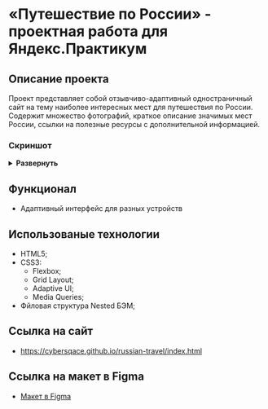 # «Путешествие по России» - проектная работа для Яндекс.Практикум

## Описание проекта
Проект представляет собой отзывчиво-адаптивный одностраничный сайт на тему наиболее интересных мест для путешествия по России. Содержит множество фотографий, краткое описание значимых мест России, ссылки на полезные ресурсы с дополнительной информацией.

### Скриншот
<details><summary><b>Развернуть</b></summary>
<img src="https://i.ibb.co/XZYJY9S/image.png" border="0" alt="скриншот десктоп версии">
</details>

## Функционал
- Адаптивный интерфейс для разных устройств

## Использованые технологии
- HTML5;
- CSS3:
  - Flexbox;
  - Grid Layout;
  - Adaptive UI;
  - Media Queries;
- Фйловая структура Nested БЭМ;

## Ссылка на сайт
* https://cybersqace.github.io/russian-travel/index.html

## Ссылка на макет в Figma

* [Макет в Figma](https://www.figma.com/file/5S2WSbEFL6awjVWJ0NWL8Q/Sprint-3_-Russia-_-desktop-mobile?node-id=28503%3A0)